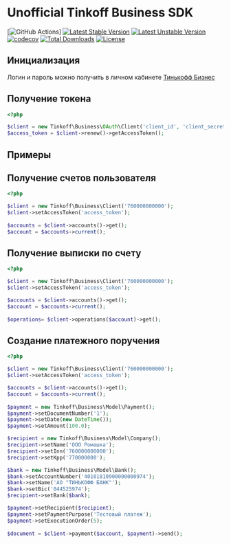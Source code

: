 # Unofficial Tinkoff Business SDK

[![GitHub Actions](https://github.com/saundefined/tinkoff-sdk/workflows/Testing%20with%20PHPUnit/badge.svg)]
[![Latest Stable Version](https://poser.pugx.org/saundefined/tinkoff/v/stable)](https://packagist.org/packages/saundefined/tinkoff)
[![Latest Unstable Version](https://poser.pugx.org/saundefined/tinkoff/v/unstable)](https://packagist.org/packages/saundefined/tinkoff)
[![codecov](https://codecov.io/gh/saundefined/tinkoff-sdk/branch/master/graph/badge.svg)](https://codecov.io/gh/saundefined/tinkoff-sdk)
[![Total Downloads](https://poser.pugx.org/saundefined/tinkoff/downloads)](https://packagist.org/packages/saundefined/tinkoff)
[![License](https://poser.pugx.org/saundefined/tinkoff/license)](https://packagist.org/packages/saundefined/tinkoff)

## Инициализация

Логин и пароль можно получить в личном кабинете [Тинькофф Бизнес](https://business.tinkoff.ru/)

## Получение токена
```php
<?php

$client = new Tinkoff\Business\OAuth\Client('client_id', 'client_secret', 'refresh_token');
$access_token = $client->renew()->getAccessToken();
```

## Примеры

## Получение счетов пользователя

```php
<?php

$client = new Tinkoff\Business\Client('760000000000');
$client->setAccessToken('access_token');
    
$accounts = $client->accounts()->get();
$account = $accounts->current();
```

## Получение выписки по счету

```php
<?php

$client = new Tinkoff\Business\Client('760000000000');
$client->setAccessToken('access_token');

$accounts = $client->accounts()->get();
$account = $accounts->current();
    
$operations= $client->operations($account)->get();
```

## Создание платежного поручения

```php
<?php

$client = new Tinkoff\Business\Client('760000000000');
$client->setAccessToken('access_token');

$accounts = $client->accounts()->get();
$account = $accounts->current();
    
$payment = new Tinkoff\Business\Model\Payment();
$payment->setDocumentNumber('1');
$payment->setDate(new DateTime());
$payment->setAmount(100.0);

$recipient = new Tinkoff\Business\Model\Company();
$recipient->setName('ООО Ромашка');
$recipient->setInn('760000000000');
$recipient->setKpp('770000000');

$bank = new Tinkoff\Business\Model\Bank();
$bank->setAccountNumber('40101810900000000974');
$bank->setName('АО "ТИНЬКОФФ БАНК"');
$bank->setBic('044525974');
$recipient->setBank($bank);

$payment->setRecipient($recipient);
$payment->setPaymentPurpose('Тестовый платеж');
$payment->setExecutionOrder(5);
    
$document = $client->payment($account, $payment)->send();
```
